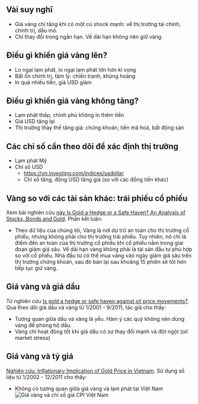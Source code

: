 ## Vài suy nghĩ
- Giá vàng chỉ tăng khi có một cú shock mạnh: về thị trường tài chính, chính trị, dầu mỏ.
- Chỉ thay đổi trong ngắn hạn. Về dài hạn không nên giữ vàng.

## Điều gì khiến giá vàng lên?
- Lo ngại lạm phát, lo ngại lạm phát lớn hơn kì vọng 
- Bất ổn chính trị, tâm lý: chiến tranh, khủng hoảng
- In quá nhiều tiền, giá USD giảm
## Điều gì khiến giá vàng không tăng?
- Lạm phát thấp, chính phủ không in thêm tiền
- Giá USD tăng lại 
- Thị trường thay thế tăng giá: chứng khoán, tiền mã hoá, bất động sản

## Các chỉ số cần theo dõi để xác định thị trường
- Lạm phát Mỹ
- Chỉ số USD
    - https://vn.investing.com/indices/usdollar
    - Chỉ số tăng, đồng USD tăng giá (so với các đồng tiền khác)
## Vàng so với các tài sản khác: trái phiếu cổ phiếu
Xem bài nghiên cứu [này Is Gold a Hedge or a Safe Haven? An Analysis of Stocks, Bonds and Gold](https://sci-hub.se/https://doi.org/10.1111/j.1540-6288.2010.00244.x). Phần kết luận: 
- Theo dữ liệu của chúng tôi, Vàng là nơi dự trữ an toàn cho thị trường cổ phiểu, nhưng không phải cho thị trường trái phiếu. Tuy nhiên, nó chỉ là điểm đến an toàn của thị trường cổ phiếu khi cổ phiếu nằm trong giai đoạn giảm giá sâu. Về dài hạn vàng không phải là tài sản đầu tư phù hợp so với cổ phiếu. Nhà đầu tư có thể mua vàng vào ngày giảm giá sâu trên thị trường chứng khoán, sau đó bán lại sau khoảng 15 phiên sẽ tốt hơn tiếp tục giữ vàng.
## Giá vàng và giá dầu
Từ nghiên cứu [Is gold a hedge or safe haven against oil price movements?](https://sci-hub.se/https://doi.org/10.1016/j.resourpol.2013.02.003). Qua theo dõi giá dầu và vàng từ 1/2001 - 9/2011, tác giả cho thấy:
- Tương quan giữa dầu và vàng là yếu. Hàm ý các quỹ không nên dùng vàng để phòng hộ dầu.
- Vàng chỉ hoạt động tốt khi giá dầu có sự thay đổi mạnh và đột ngột (oil market stress)
## Giá vàng và tỷ giá
[Nghiên cứu: Inflationary Implication of Gold Price in Vietnam](https://poseidon01.ssrn.com/delivery.php?ID=007123072013098122001127111121119069029073072014083066027083066092082013092094108024043042013058038026045075023100001103108102006016023001060064089067106020087026113023059078091104076122003078025118085071066031028030117107076080004069070005001031082090&EXT=pdf).
Sử dụng số liệu từ 1/2002 - 12/2011 cho thấy:
- Không có tương quan giữa giá vàng và lạm phát tại Việt Nam
![Giá vàng và chỉ số giá CPI Việt Nam](/post/thi-truong/img/gold-price-vs-CPI-index.png)



